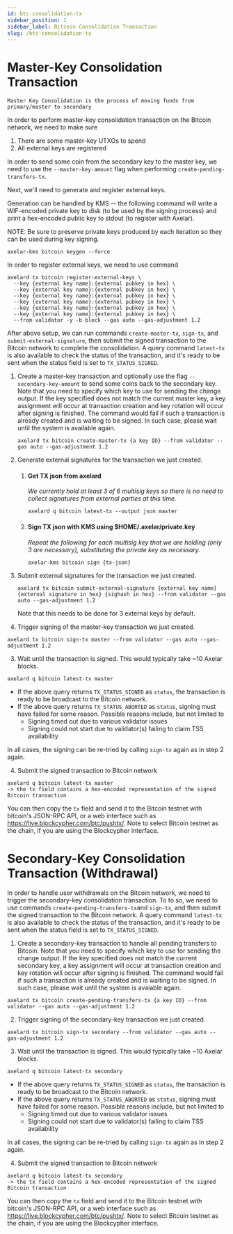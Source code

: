 ```yaml
---
id: btc-consolidation-tx
sidebar_position: 1
sidebar_label: Bitcoin Consolidation Transaction
slug: /btc-consolidation-tx
---
```

# Master-Key Consolidation Transaction

```
Master Key Consolidation is the process of moving funds from primary/master to secondary
```

In order to perform master-key consolidation transaction on the Bitcoin network, we need to make sure

1. There are some master-key UTXOs to spend
2. All external keys are registered

In order to send some coin from the secondary key to the master key, we need to use the `--master-key-amount` flag when
performing `create-pending-transfers-tx`.

Next, we'll need to generate and register external keys.

Generation can be handled by KMS -- the following command will write a WIF-encoded private key to disk (to be used by
the signing process) and print a hex-encoded public key to stdout (to register with Axelar).

NOTE: Be sure to preserve private keys produced by each iteration so they can be used during key signing.

```
axelar-kms bitcoin keygen --force
```

In order to register external keys, we need to use command

```
axelard tx bitcoin register-external-keys \
  --key {external key name}:{external pubkey in hex} \
  --key {external key name}:{external pubkey in hex} \
  --key {external key name}:{external pubkey in hex} \
  --key {external key name}:{external pubkey in hex} \
  --key {external key name}:{external pubkey in hex} \
  --key {external key name}:{external pubkey in hex} \
  --from validator -y -b block --gas auto --gas-adjustment 1.2
```

After above setup, we can run commands `create-master-tx`, `sign-tx`, and `submit-external-signature`, then submit the
signed transaction to the Bitcoin network to complete the consolidation. A query command `latest-tx` is also available
to check the status of the transaction, and it's ready to be sent when the status field is set to `TX_STATUS_SIGNED`.

1. Create a master-key transaction and optionally use the flag `--secondary-key-amount` to send some coins back to the
   secondary key. Note that you need to specify which key to use for sending the change output. If the key specified
   does not match the current master key, a key assignment will occur at transaction creation and key rotation will
   occur after signing is finished. The command would fail if such a transaction is already created and is waiting to be
   signed. In such case, please wait until the system is available again.
    ```
    axelard tx bitcoin create-master-tx {a key ID} --from validator --gas auto --gas-adjustment 1.2
    ```
2. Generate external signatures for the transaction we just created.

    1. #### Get TX json from axelard
       _We currently hold at least 3 of 6 multisig keys so there is no need to collect signatures from external parties
       at this time._
       ```
       axelard q bitcoin latest-tx --output json master
       ```

    2. #### Sign TX json with KMS using $HOME/.axelar/private.key
       _Repeat the following for each multisig key that we are holding (only 3 are necessary), substituting the private
       key as necessary._

       ```
       axelar-kms bitcoin sign {tx-json}
       ```
4. Submit external signatures for the transaction we just created.
    ```
    axelard tx bitcoin submit-external-signature {external key name} {external signature in hex} {sighash in hex} --from validator --gas auto --gas-adjustment 1.2
    ```
   Note that this needs to be done for 3 external keys by default.

5. Trigger signing of the master-key transaction we just created.

  ```
  axelard tx bitcoin sign-tx master --from validator --gas auto --gas-adjustment 1.2
  ```

3. Wait until the transaction is signed. This would typically take ~10 Axelar blocks.

  ```
  axelard q bitcoin latest-tx master
  ```

- If the above query returns `TX_STATUS_SIGNED` as `status`, the transaction is ready to be broadcast to the Bitcoin
  network.
- If the above query returns `TX_STATUS_ABORTED` as `status`, signing must have failed for some reason. Possible reasons
  include, but not limited to
    - Signing timed out due to various validator issues
    - Signing could not start due to validator(s) failing to claim TSS availability

In all cases, the signing can be re-tried by calling `sign-tx` again as in step 2 again.

4. Submit the signed transaction to Bitcoin network

  ```
  axelard q bitcoin latest-tx master
  -> the tx field contains a hex-encoded representation of the signed Bitcoin transaction
  ```

You can then copy the `tx` field and send it to the Bitcoin testnet with bitcoin's JSON-RPC API, or a web interface such
as https://live.blockcypher.com/btc/pushtx/. Note to select Bitcoin testnet as the chain, if you are using the
Blockcypher interface.

# Secondary-Key Consolidation Transaction (Withdrawal)

In order to handle user withdrawals on the Bitcoin network, we need to trigger the secondary-key consolidation
transaction. To to so, we need to use commands `create-pending-transfers-tx`and `sign-tx`, and then submit the signed
transaction to the Bitcoin network. A query command `latest-tx` is also available to check the status of the
transaction, and it's ready to be sent when the status field is set to `TX_STATUS_SIGNED`.

1. Create a secondary-key transaction to handle all pending transfers to Bitcoin. Note that you need to specify which
   key to use for sending the change output. If the key specified does not match the current secondary key, a key
   assignment will occur at transaction creation and key rotation will occur after signing is finished. The command
   would fail if such a transaction is already created and is waiting to be signed. In such case, please wait until the
   system is avaiable again.

  ```
  axelard tx bitcoin create-pending-transfers-tx {a key ID} --from validator --gas auto --gas-adjustment 1.2
  ```

2. Trigger signing of the secondary-key transaction we just created.

  ```
  axelard tx bitcoin sign-tx secondary --from validator --gas auto --gas-adjustment 1.2
  ```

3. Wait until the transaction is signed. This would typically take ~10 Axelar blocks.

  ```
  axelard q bitcoin latest-tx secondary
  ```

- If the above query returns `TX_STATUS_SIGNED` as `status`, the transaction is ready to be broadcast to the Bitcoin
  network.
- If the above query returns `TX_STATUS_ABORTED` as `status`, signing must have failed for some reason. Possible reasons
  include, but not limited to
    - Signing timed out due to various validator issues
    - Signing could not start due to validator(s) failing to claim TSS availability

In all cases, the signing can be re-tried by calling `sign-tx` again as in step 2 again.

4. Submit the signed transaction to Bitcoin network

  ```
  axelard q bitcoin latest-tx secondary
  -> the tx field contains a hex-encoded representation of the signed Bitcoin transaction
  ```

You can then copy the `tx` field and send it to the Bitcoin testnet with bitcoin's JSON-RPC API, or a web interface such
as https://live.blockcypher.com/btc/pushtx/. Note to select Bitcoin testnet as the chain, if you are using the
Blockcypher interface.
